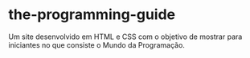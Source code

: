 # the-programming-guide
Um site desenvolvido em HTML e CSS com o objetivo de mostrar para iniciantes no que consiste o Mundo da Programação.
